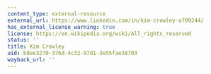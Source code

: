 ```yaml
---
content_type: external-resource
external_url: https://www.linkedin.com/in/kim-crowley-a709244/
has_external_license_warning: true
license: https://en.wikipedia.org/wiki/All_rights_reserved
status: ''
title: Kim Crowley
uid: bdee3270-376d-4c32-97d1-3e55fae38703
wayback_url: ''
---
```

